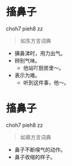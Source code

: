 # 搐鼻子
choh7 pieh8 zz
> 如东方言词典
- 擤鼻涕时，用力出气。
- 辨别气味。
  - 他站吖厨房里～。
- 表示为难。
  - 听到这件事，他～。

# 搐鼻子
choh7 pieh8 zz
> 如皋方言词典
- 鼻子不断嗅气的动作。
- 鼻子收缩的样子。
